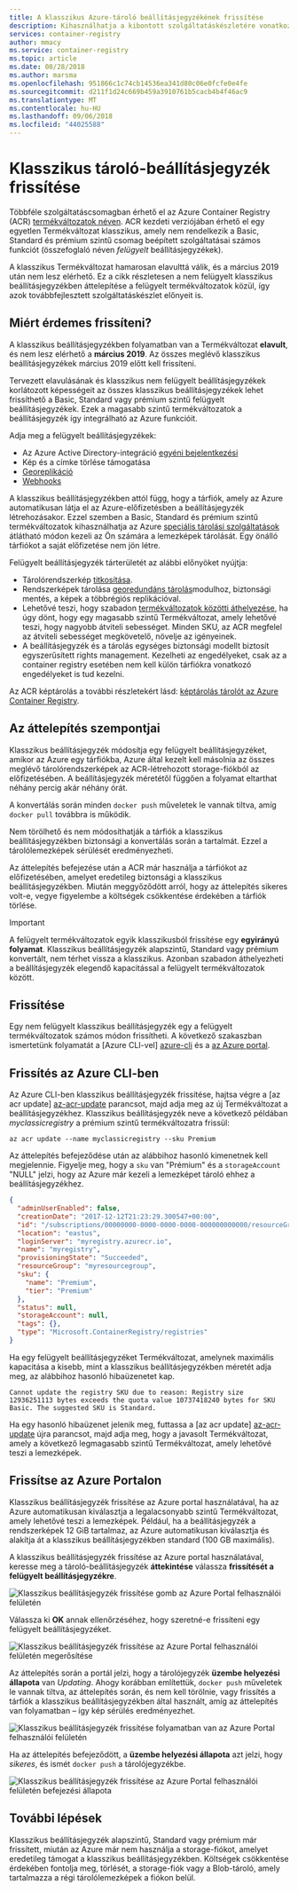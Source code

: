 ```yaml
---
title: A klasszikus Azure-tároló beállításjegyzékének frissítése
description: Kihasználhatja a kibontott szolgáltatáskészletére vonatkozóan a Basic, Standard és prémium szintű tároló-beállításjegyzékek felügyelt a nem felügyelt klasszikus tárolóregisztrációs adatbázis frissítésével.
services: container-registry
author: mmacy
ms.service: container-registry
ms.topic: article
ms.date: 08/28/2018
ms.author: marsma
ms.openlocfilehash: 951866c1c74cb14536ea341d80c06e0fcfe0e4fe
ms.sourcegitcommit: d211f1d24c669b459a3910761b5cacb4b4f46ac9
ms.translationtype: MT
ms.contentlocale: hu-HU
ms.lasthandoff: 09/06/2018
ms.locfileid: "44025588"
---
```

# <a name="upgrade-a-classic-container-registry"></a>Klasszikus tároló-beállításjegyzék frissítése

Többféle szolgáltatáscsomagban érhető el az Azure Container Registry (ACR) [termékváltozatok néven](container-registry-skus.md). ACR kezdeti verziójában érhető el egy egyetlen Termékváltozat klasszikus, amely nem rendelkezik a Basic, Standard és prémium szintű csomag beépített szolgáltatásai számos funkciót (összefoglaló néven *felügyelt* beállításjegyzékek).

A klasszikus Termékváltozat hamarosan elavulttá válik, és a március 2019 után nem lesz elérhető. Ez a cikk részletesen a nem felügyelt klasszikus beállításjegyzékben áttelepítése a felügyelt termékváltozatok közül, így azok továbbfejlesztett szolgáltatáskészlet előnyeit is.

## <a name="why-upgrade"></a>Miért érdemes frissíteni?

A klasszikus beállításjegyzékben folyamatban van a Termékváltozat **elavult**, és nem lesz elérhető a **március 2019**. Az összes meglévő klasszikus beállításjegyzékek március 2019 előtt kell frissíteni.

Tervezett elavulásának és klasszikus nem felügyelt beállításjegyzékek korlátozott képességeit az összes klasszikus beállításjegyzékek lehet frissíthető a Basic, Standard vagy prémium szintű felügyelt beállításjegyzékek. Ezek a magasabb szintű termékváltozatok a beállításjegyzék így integrálható az Azure funkcióit.

Adja meg a felügyelt beállításjegyzékek:

* Az Azure Active Directory-integráció [egyéni bejelentkezési](container-registry-authentication.md#individual-login-with-azure-ad)
* Kép és a címke törlése támogatása
* [Georeplikáció](container-registry-geo-replication.md)
* [Webhooks](container-registry-webhook.md)

A klasszikus beállításjegyzékben attól függ, hogy a tárfiók, amely az Azure automatikusan látja el az Azure-előfizetésben a beállításjegyzék létrehozásakor. Ezzel szemben a Basic, Standard és prémium szintű termékváltozatok kihasználhatja az Azure [speciális tárolási szolgáltatások](container-registry-storage.md) átlátható módon kezeli az Ön számára a lemezképek tárolását. Egy önálló tárfiókot a saját előfizetése nem jön létre.

Felügyelt beállításjegyzék tárterületét az alábbi előnyöket nyújtja:

* Tárolórendszerkép [titkosítása](container-registry-storage.md#encryption-at-rest).
* Rendszerképek tárolása [georedundáns tárolás](container-registry-storage.md#geo-redundant-storage)modulhoz, biztonsági mentés, a képek a többrégiós replikációval.
* Lehetővé teszi, hogy szabadon [termékváltozatok közötti áthelyezése](container-registry-skus.md#changing-skus), ha úgy dönt, hogy egy magasabb szintű Termékváltozat, amely lehetővé teszi, hogy nagyobb átviteli sebességet. Minden SKU, az ACR megfelel az átviteli sebességet megkövetelő, növelje az igényeinek.
* A beállításjegyzék és a tárolás egységes biztonsági modellt biztosít egyszerűsített rights management. Kezelheti az engedélyeket, csak az a container registry esetében nem kell külön tárfiókra vonatkozó engedélyeket is tud kezelni.

Az ACR képtárolás a további részletekért lásd: [képtárolás tárolót az Azure Container Registry](container-registry-storage.md).

## <a name="migration-considerations"></a>Az áttelepítés szempontjai

Klasszikus beállításjegyzék módosítja egy felügyelt beállításjegyzéket, amikor az Azure egy tárfiókba, Azure által kezelt kell másolnia az összes meglévő tárolórendszerképek az ACR-létrehozott storage-fiókból az előfizetésében. A beállításjegyzék méretétől függően a folyamat eltarthat néhány percig akár néhány órát.

A konvertálás során minden `docker push` műveletek le vannak tiltva, amíg `docker pull` továbbra is működik.

Nem törölhető és nem módosíthatják a tárfiók a klasszikus beállításjegyzékben biztonsági a konvertálás során a tartalmát. Ezzel a tárolólemezképek sérülését eredményezheti.

Az áttelepítés befejezése után a ACR már használja a tárfiókot az előfizetésében, amelyet eredetileg biztonsági a klasszikus beállításjegyzékben. Miután meggyőződött arról, hogy az áttelepítés sikeres volt-e, vegye figyelembe a költségek csökkentése érdekében a tárfiók törlése.

>[!IMPORTANT]
> A felügyelt termékváltozatok egyik klasszikusból frissítése egy **egyirányú folyamat**. Klasszikus beállításjegyzék alapszintű, Standard vagy prémium konvertált, nem térhet vissza a klasszikus. Azonban szabadon áthelyezheti a beállításjegyzék elegendő kapacitással a felügyelt termékváltozatok között.

## <a name="how-to-upgrade"></a>Frissítése

Egy nem felügyelt klasszikus beállításjegyzék egy a felügyelt termékváltozatok számos módon frissítheti. A következő szakaszban ismertetünk folyamatát a [Azure CLI-vel] [ azure-cli] és a [az Azure portal][azure-portal].

## <a name="upgrade-in-azure-cli"></a>Frissítés az Azure CLI-ben

Az Azure CLI-ben klasszikus beállításjegyzék frissítése, hajtsa végre a [az acr update] [ az-acr-update] parancsot, majd adja meg az új Termékváltozat a beállításjegyzékhez. Klasszikus beállításjegyzék neve a következő példában *myclassicregistry* a prémium szintű termékváltozatra frissül:

```azurecli-interactive
az acr update --name myclassicregistry --sku Premium
```

Az áttelepítés befejeződése után az alábbihoz hasonló kimenetnek kell megjelennie. Figyelje meg, hogy a `sku` van "Prémium" és a `storageAccount` "NULL" jelzi, hogy az Azure már kezeli a lemezképet tároló ehhez a beállításjegyzékhez.

```JSON
{
  "adminUserEnabled": false,
  "creationDate": "2017-12-12T21:23:29.300547+00:00",
  "id": "/subscriptions/00000000-0000-0000-0000-000000000000/resourceGroups/myresourcegroup/providers/Microsoft.ContainerRegistry/registries/myregistry",
  "location": "eastus",
  "loginServer": "myregistry.azurecr.io",
  "name": "myregistry",
  "provisioningState": "Succeeded",
  "resourceGroup": "myresourcegroup",
  "sku": {
    "name": "Premium",
    "tier": "Premium"
  },
  "status": null,
  "storageAccount": null,
  "tags": {},
  "type": "Microsoft.ContainerRegistry/registries"
}
```

Ha egy felügyelt beállításjegyzéket Termékváltozat, amelynek maximális kapacitása a kisebb, mint a klasszikus beállításjegyzékben méretét adja meg, az alábbihoz hasonló hibaüzenetet kap.

`Cannot update the registry SKU due to reason: Registry size 12936251113 bytes exceeds the quota value 10737418240 bytes for SKU Basic. The suggested SKU is Standard.`

Ha egy hasonló hibaüzenet jelenik meg, futtassa a [az acr update] [ az-acr-update] újra parancsot, majd adja meg, hogy a javasolt Termékváltozat, amely a következő legmagasabb szintű Termékváltozat, amely lehetővé teszi a lemezképek.

## <a name="upgrade-in-azure-portal"></a>Frissítse az Azure Portalon

Klasszikus beállításjegyzék frissítése az Azure portal használatával, ha az Azure automatikusan kiválasztja a legalacsonyabb szintű Termékváltozat, amely lehetővé teszi a lemezképek. Például, ha a beállításjegyzék a rendszerképek 12 GiB tartalmaz, az Azure automatikusan kiválasztja és alakítja át a klasszikus beállításjegyzékben standard (100 GB maximális).

A klasszikus beállításjegyzék frissítése az Azure portal használatával, keresse meg a tároló-beállításjegyzék **áttekintése** válassza **frissítését a felügyelt beállításjegyzékre**.

![Klasszikus beállításjegyzék frissítése gomb az Azure Portal felhasználói felületén][update-classic-01-upgrade]

Válassza ki **OK** annak ellenőrzéséhez, hogy szeretné-e frissíteni egy felügyelt beállításjegyzéket.

![Klasszikus beállításjegyzék frissítése az Azure Portal felhasználói felületén megerősítése][update-classic-02-confirm]

Az áttelepítés során a portál jelzi, hogy a tárolójegyzék **üzembe helyezési állapota** van *Updating*. Ahogy korábban említettük, `docker push` műveletek le vannak tiltva, az áttelepítés során, és nem kell törölnie, vagy frissítés a tárfiók a klasszikus beállításjegyzékben által használt, amíg az áttelepítés van folyamatban – így kép sérülés eredményezhet.

![Klasszikus beállításjegyzék frissítése folyamatban van az Azure Portal felhasználói felületén][update-classic-03-updating]

Ha az áttelepítés befejeződött, a **üzembe helyezési állapota** azt jelzi, hogy *sikeres*, és ismét `docker push` a tárolójegyzékbe.

![Klasszikus beállításjegyzék frissítése az Azure Portal felhasználói felületén befejezési állapota][update-classic-04-updated]

## <a name="next-steps"></a>További lépések

Klasszikus beállításjegyzék alapszintű, Standard vagy prémium már frissített, miután az Azure már nem használja a storage-fiókot, amelyet eredetileg támogat a klasszikus beállításjegyzékben. Költségek csökkentése érdekében fontolja meg, törlését, a storage-fiók vagy a Blob-tároló, amely tartalmazza a régi tárolólemezképek a fiókon belül.

<!-- IMAGES -->
[update-classic-01-upgrade]: ./media/container-registry-upgrade\update-classic-01-upgrade.png
[update-classic-02-confirm]: ./media/container-registry-upgrade\update-classic-02-confirm.png
[update-classic-03-updating]: ./media/container-registry-upgrade\update-classic-03-updating.png
[update-classic-04-updated]: ./media/container-registry-upgrade\update-classic-04-updated.png

<!-- LINKS - internal -->
[az-acr-update]: /cli/azure/acr#az-acr-update
[azure-cli]: /cli/azure/install-azure-cli
[azure-portal]: https://portal.azure.com